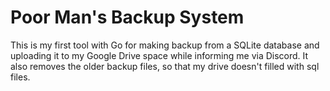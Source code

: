 # Poor Man's Backup System
This is my first tool with Go for making backup from a SQLite database
and uploading it to my Google Drive space while informing me via Discord. It also 
removes the older backup files, so that my drive doesn't filled with sql files.
